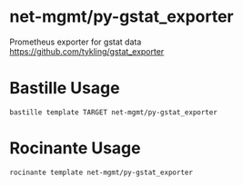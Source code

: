 # net-mgmt/py-gstat_exporter
Prometheus exporter for gstat data
https://github.com/tykling/gstat_exporter

# Bastille Usage
```shell
bastille template TARGET net-mgmt/py-gstat_exporter
```

# Rocinante Usage
```shell
rocinante template net-mgmt/py-gstat_exporter
```
